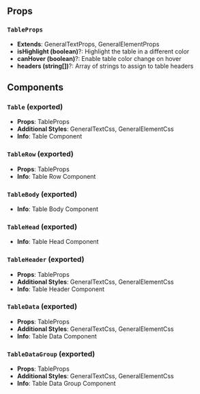 ## Props

### `TableProps`
- **Extends**: GeneralTextProps, GeneralElementProps
- **isHighlight (boolean)**?: Highlight the table in a different color
- **canHover (boolean)**?: Enable table color change on hover
- **headers (string[])**?: Array of strings to assign to table headers

## Components

### `Table` (exported)
- **Props**: TableProps
- **Additional Styles**: GeneralTextCss, GeneralElementCss
- **Info**: Table Component

### `TableRow` (exported)
- **Props**: TableProps
- **Info**: Table Row Component

### `TableBody` (exported)
- **Info**: Table Body Component

### `TableHead` (exported)
- **Info**: Table Head Component

### `TableHeader` (exported)
- **Props**: TableProps
- **Additional Styles**: GeneralTextCss, GeneralElementCss
- **Info**: Table Header Component

### `TableData` (exported)
- **Props**: TableProps
- **Additional Styles**: GeneralTextCss, GeneralElementCss
- **Info**: Table Data Component

### `TableDataGroup` (exported)
- **Props**: TableProps
- **Additional Styles**: GeneralTextCss, GeneralElementCss
- **Info**: Table Data Group Component